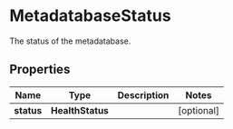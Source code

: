 

# MetadatabaseStatus

The status of the metadatabase.

## Properties

Name | Type | Description | Notes
------------ | ------------- | ------------- | -------------
**status** | **HealthStatus** |  |  [optional]




